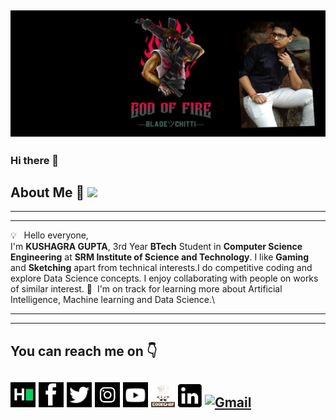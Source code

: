 ![](main.png)
--------------------------------------------------------------------------------------------------------------------------------------------------------------------------
### Hi there 👋
## About Me :love_you_gesture: ![](https://komarev.com/ghpvc/?username=godoffirekg&color=green)
--------------------------------------------------------------------------------------------------------------------------------------------------------------------------
--------------------------------------------------------------------------------------------------------------------------------------------------------------------------

💡 &nbsp; Hello everyone,<br>
I'm __KUSHAGRA GUPTA__, 3rd Year __BTech__ Student in __Computer Science Engineering__ at __SRM Institute of Science and Technology__. I like __Gaming__ and __Sketching__ apart from technical interests.I do competitive coding and explore Data Science concepts. I enjoy collaborating with people on works of similar interest.
🌱 &nbsp;I'm on track for learning more about Artificial Intelligence, Machine learning and Data Science.\

--------------------------------------------------------------------------------------------------------------------------------------------------------------------------
--------------------------------------------------------------------------------------------------------------------------------------------------------------------------
## You can reach me on :point_down:
[![Foo](Logos1/1.png)](https://www.hackerrank.com/kushagra357)
[![Foo](Logos1/2.png)](https://www.facebook.com/kushagra.gupta.0508/)
[![Foo](Logos1/3.png)](https://twitter.com/kushagra357)
[![Foo](Logos1/4.png)](https://www.instagram.com/kushagra._.99/)
[![Foo](Logos1/5.png)](https://www.youtube.com/channel/UCPtHNEgopEEOA1NKUmWFDgA)
[![Foo](Logos1/6.png)](https://www.codechef.com/users/kushagra357)
[![Foo](Logos1/7.png)](https://www.linkedin.com/in/kushagra-gupta-5a92a812a/)
<a href="mailto:kushagra357@gmail.com"><img alt="Gmail" src="https://img.shields.io/badge/Gmail-D14836?style=flat&logo=gmail&logoColor=white" /></a> &nbsp;
--------------------------------------------------------------------------------------------------------------------------------------------------------------------------
